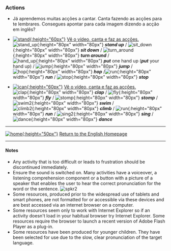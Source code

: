 <head>
<!-- Global site tag (gtag.js) - Google Analytics -->
<script async src="https://www.googletagmanager.com/gtag/js?id=UA-160613202-1"></script>
<script>
  window.dataLayer = window.dataLayer || [];
  function gtag(){dataLayer.push(arguments);}
  gtag('js', new Date());
  gtag('config', 'UA-160613202-1');
</script>
</head>

### Actions

* Já aprendemos muitas acções a cantar. Canta fazendo as acções para te lembrares. Consegues apontar para cada imagem dizendo a acção em inglês?  

* [![stand](/images/stand.png){:height="60px"}](https://www.youtube.com/watch?v=WsiRSWthV1k) [Vê o vídeo, canta e faz as acções.](https://www.youtube.com/watch?v=WsiRSWthV1k)  
![stand_up](/images/stand_up.gif){:height="80px" width="80px"} ***stand up*** / ![sit_down](/images/sit_down.gif){:height="80px" width="80px"} ***sit down*** / ![turn_around](/images/turn_around.gif){:height="80px" width="80px"} ***turn around*** /  
![hand_up](/images/hand_up.gif){:height="80px" width="80px"} ***put*** one hand up (***put*** your hand up) / ![jump](/images/jump.gif){:height="80px" width="80px"} ***jump*** /  
![hop](/images/hop.gif){:height="80px" width="80px"} ***hop*** /![run](/images/run.gif){:height="80px" width="80px"} ***run*** / ![stop](/images/stop.gif){:height="80px" width="80px"} ***stop***  

* [![ican](/images/ican.png){:height="60px"}](https://www.youtube.com/watch?v=_Ir0Mc6Qilo) [Vê o vídeo, canta e faz as acções.](https://www.youtube.com/watch?v=_Ir0Mc6Qilo)  
![clap](/images/clap.gif){:height="80px" width="80px"} ***clap*** / ![fly](/images/fly.gif){:height="80px" width="80px"} ***fly*** / ![stomp](/images/stomp.gif){:height="80px" width="80px"} ***stomp*** / ![swim2](/images/swim2.gif){:height="80px" width="80px"} ***swim*** /  
![climb2](/images/climb2.gif){:height="80px" width="80px"} ***climb*** / ![run](/images/run.gif){:height="80px" width="80px"} ***run*** / ![sing2](/images/sing2.gif){:height="80px" width="80px"} ***sing*** / ![dance](/images/dance.gif){:height="80px" width="80px"} ***dance***  


***
[![home](/images/home.png){:height="50px"}](https://1blockatatime.github.io/English) [Return to the English Homepage](https://1blockatatime.github.io/English)

***
#### Notes
* Any activity that is too difficult or leads to frustration should be discontinued immediately.
* Ensure the sound is switched on. Many activities have a voiceover, a listening comprehension component or a button with a picture of a speaker that enables the user to hear the correct pronunciation for the word or the sentence. ![spkr2](/images/spkr2.PNG)
* Some resources, produced prior to the widespread use of tablets and smart phones, are not formatted for or accessible via these devices and are best accessed via an internet browser on a computer.
* Some resources seem only to work with Internet Explorer so if an activity doesn't load in your habitual browser try Internet Explorer. Some resources require the browser to launch a recent version of Adobe Flash Player as a plug-in.
* Some resources have been produced for younger children. They have been selected for use due to the slow, clear pronunciation of the target language.

